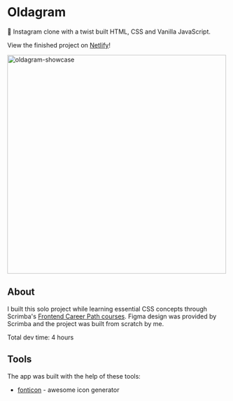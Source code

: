 # Oldagram
🎨 Instagram clone with a twist built HTML, CSS and Vanilla JavaScript.

View the finished project on [Netlify](https://oldagram-lucieyarish.netlify.app/)!

<img width="500" alt="oldagram-showcase" src="https://github.com/lucieyarish/oldagram/assets/79669599/2965313c-d57a-4351-be3d-01768957cbff">

## About

I built this solo project while learning essential CSS concepts through Scrimba's [Frontend Career Path courses](https://scrimba.com/learn/frontend). Figma design was provided by Scrimba and the project was built from scratch by me.

Total dev time: 4 hours

## Tools

The app was built with the help of these tools:
- [fonticon](https://gauger.io/fonticon/) - awesome icon generator
